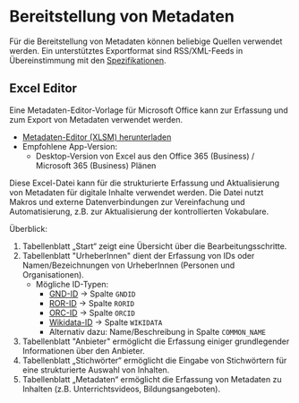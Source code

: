 # Bereitstellung von Metadaten
Für die Bereitstellung von Metadaten können beliebige Quellen verwendet werden.
Ein unterstütztes Exportformat sind RSS/XML-Feeds in Übereinstimmung mit den [Spezifikationen](../README.md).

## Excel Editor
Eine Metadaten-Editor-Vorlage für Microsoft Office kann zur Erfassung und zum Export von Metadaten verwendet werden.

- [Metadaten-Editor (XLSM) herunterladen](Metadata-Editor.xlsm)
- Empfohlene App-Version: 
    - Desktop-Version von Excel aus den Office 365 (Business) / Microsoft 365 (Business) Plänen

Diese Excel-Datei kann für die strukturierte Erfassung und Aktualisierung von Metadaten für digitale Inhalte verwendet werden.
Die Datei nutzt Makros und externe Datenverbindungen zur Vereinfachung und Automatisierung, z.B. zur Aktualisierung der kontrollierten Vokabulare.

Überblick:
1. Tabellenblatt „Start“ zeigt eine Übersicht über die Bearbeitungsschritte.
2. Tabellenblatt "UrheberInnen" dient der Erfassung von IDs oder Namen/Bezeichnungen von UrheberInnen (Personen und Organisationen).
    * Mögliche ID-Typen:
        * [GND-ID](https://d-nb.info/gnd) → Spalte `GNDID`
        * [ROR-ID](https://ror.org) → Spalte `RORID`
        * [ORC-ID](https://orcid.org) → Spalte `ORCID`
        * [Wikidata-ID](https://wikidata.org) → Spalte `WIKIDATA`
        * Alternativ dazu: Name/Beschreibung in Spalte `COMMON_NAME`
3. Tabellenblatt "Anbieter" ermöglicht die Erfassung einiger grundlegender Informationen über den Anbieter.
4. Tabellenblatt „Stichwörter“ ermöglicht die Eingabe von Stichwörtern für eine strukturierte Auswahl von Inhalten.
5. Tabellenblatt „Metadaten“ ermöglicht die Erfassung von Metadaten zu Inhalten (z.B. Unterrichtsvideos, Bildungsangeboten).

